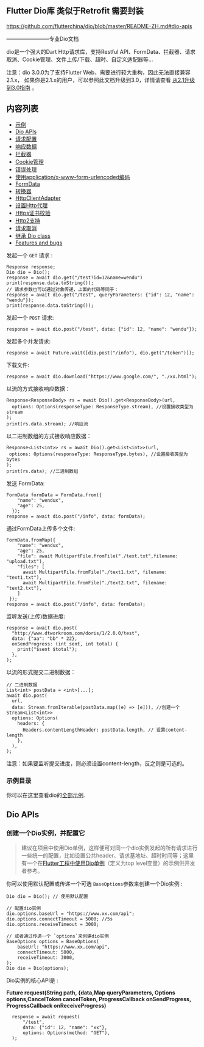 ## Flutter Dio库 类似于Retrofit 需要封装

https://github.com/flutterchina/dio/blob/master/README-ZH.md#dio-apis

————————专业Dio文档

dio是一个强大的Dart Http请求库，支持Restful API、FormData、拦截器、请求取消、Cookie管理、文件上传/下载、超时、自定义适配器等...

注意：dio 3.0.0为了支持Flutter Web，需要进行较大重构，因此无法直接兼容2.1.x， 如果你是2.1.x的用户，可以参照此文档升级到3.0，详情请查看 [从2.1升级到3.0指南](https://github.com/flutterchina/dio/blob/master/migration_to_3.0.md) 。

## 内容列表

- [示例](https://github.com/flutterchina/dio/blob/master/README-ZH.md#示例)
- [Dio APIs](https://github.com/flutterchina/dio/blob/master/README-ZH.md#dio-apis)
- [请求配置](https://github.com/flutterchina/dio/blob/master/README-ZH.md#请求配置)
- [响应数据](https://github.com/flutterchina/dio/blob/master/README-ZH.md#响应数据)
- [拦截器](https://github.com/flutterchina/dio/blob/master/README-ZH.md#拦截器)
- [Cookie管理](https://github.com/flutterchina/dio/blob/master/README-ZH.md#cookie管理)
- [错误处理](https://github.com/flutterchina/dio/blob/master/README-ZH.md#错误处理)
- [使用application/x-www-form-urlencoded编码](https://github.com/flutterchina/dio/blob/master/README-ZH.md#使用applicationx-www-form-urlencoded编码)
- [FormData](https://github.com/flutterchina/dio/blob/master/README-ZH.md#formdata)
- [转换器](https://github.com/flutterchina/dio/blob/master/README-ZH.md#转换器)
- [HttpClientAdapter](https://github.com/flutterchina/dio/blob/master/README-ZH.md#httpclientadapter)
- [设置Http代理](https://github.com/flutterchina/dio/blob/master/README-ZH.md#设置Http代理)
- [Https证书校验](https://github.com/flutterchina/dio/blob/master/README-ZH.md#Https证书校验)
- [Http2支持](https://github.com/flutterchina/dio/blob/master/README-ZH.md#Http2支持)
- [请求取消](https://github.com/flutterchina/dio/blob/master/README-ZH.md#请求取消)
- [继承 Dio class](https://github.com/flutterchina/dio/blob/master/README-ZH.md#继承-dio-class)
- [Features and bugs](https://github.com/flutterchina/dio/blob/master/README-ZH.md#features-and-bugs)

发起一个 `GET` 请求 :

```
Response response;
Dio dio = Dio();
response = await dio.get("/test?id=12&name=wendu")
print(response.data.toString());
// 请求参数也可以通过对象传递，上面的代码等同于：
response = await dio.get("/test", queryParameters: {"id": 12, "name": "wendu"});
print(response.data.toString());
```

发起一个 `POST` 请求:

```
response = await dio.post("/test", data: {"id": 12, "name": "wendu"});
```

发起多个并发请求:

```
response = await Future.wait([dio.post("/info"), dio.get("/token")]);
```

下载文件:

```
response = await dio.download("https://www.google.com/", "./xx.html");
```

以流的方式接收响应数据：

```
Response<ResponseBody> rs = await Dio().get<ResponseBody>(url,
  options: Options(responseType: ResponseType.stream), //设置接收类型为stream
);
print(rs.data.stream); //响应流
```

以二进制数组的方式接收响应数据：

```
Response<List<int>> rs = await Dio().get<List<int>>(url,
 options: Options(responseType: ResponseType.bytes), //设置接收类型为bytes
);
print(rs.data); //二进制数组
```

发送 FormData:

```
FormData formData = FormData.from({
    "name": "wendux",
    "age": 25,
  });
response = await dio.post("/info", data: formData);
```

通过FormData上传多个文件:

```
FormData.fromMap({
    "name": "wendux",
    "age": 25,
    "file": await MultipartFile.fromFile("./text.txt",filename: "upload.txt"),
    "files": [
      await MultipartFile.fromFile("./text1.txt", filename: "text1.txt"),
      await MultipartFile.fromFile("./text2.txt", filename: "text2.txt"),
    ]
 });
response = await dio.post("/info", data: formData);
```

监听发送(上传)数据进度:

```
response = await dio.post(
  "http://www.dtworkroom.com/doris/1/2.0.0/test",
  data: {"aa": "bb" * 22},
  onSendProgress: (int sent, int total) {
    print("$sent $total");
  },
);
```

以流的形式提交二进制数据：

```
// 二进制数据
List<int> postData = <int>[...];
await dio.post(
  url,
  data: Stream.fromIterable(postData.map((e) => [e])), //创建一个Stream<List<int>>
  options: Options(
    headers: {
      Headers.contentLengthHeader: postData.length, // 设置content-length
    },
  ),
);
```

注意：如果要监听提交进度，则必须设置content-length，反之则是可选的。

### 示例目录

你可以在这里查看dio的[全部示例](https://github.com/flutterchina/dio/tree/master/example).

## Dio APIs

### 创建一个Dio实例，并配置它

> 建议在项目中使用Dio单例，这样便可对同一个dio实例发起的所有请求进行一些统一的配置，比如设置公共header、请求基地址、超时时间等；这里有一个在[Flutter工程中使用Dio单例](https://github.com/flutterchina/dio/tree/master/example/flutter_example)（定义为top level变量）的示例供开发者参考。

你可以使用默认配置或传递一个可选 `BaseOptions`参数来创建一个Dio实例 :

```
Dio dio = Dio(); // 使用默认配置

// 配置dio实例
dio.options.baseUrl = "https://www.xx.com/api";
dio.options.connectTimeout = 5000; //5s
dio.options.receiveTimeout = 3000;

// 或者通过传递一个 `options`来创建dio实例
BaseOptions options = BaseOptions(
    baseUrl: "https://www.xx.com/api",
    connectTimeout: 5000,
    receiveTimeout: 3000,
);
Dio dio = Dio(options);
```

Dio实例的核心API是 :

**Future request(String path, {data,Map queryParameters, Options options,CancelToken cancelToken, ProgressCallback onSendProgress, ProgressCallback onReceiveProgress)**

```
  response = await request(
      "/test",
      data: {"id": 12, "name": "xx"},
      options: Options(method: "GET"),
  );
```